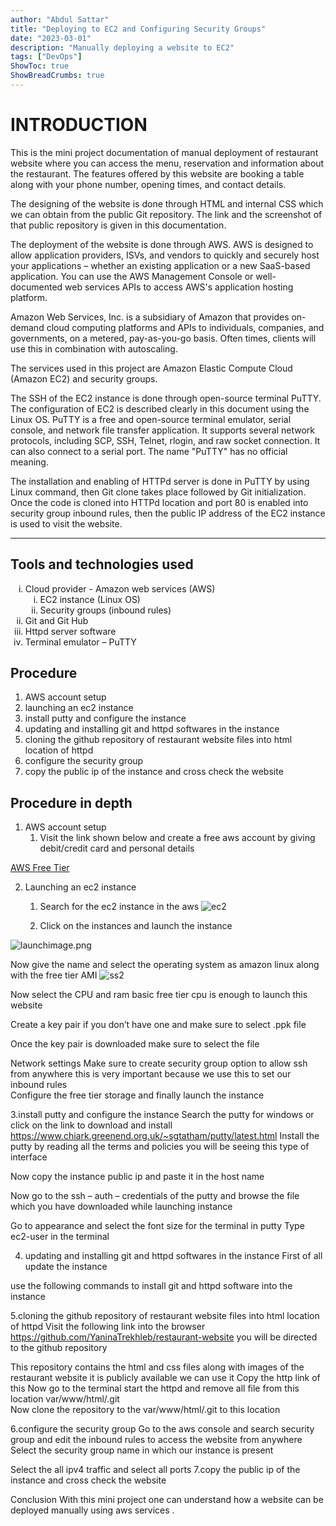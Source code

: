 ```yaml
---
author: "Abdul Sattar"
title: "Deploying to EC2 and Configuring Security Groups"
date: "2023-03-01"
description: "Manually deploying a website to EC2"
tags: ["DevOps"]
ShowToc: true
ShowBreadCrumbs: true
---
```


# INTRODUCTION

This is the mini project documentation of manual deployment of restaurant website where you can access the menu, reservation and information about the restaurant. The features offered by this website are booking a table along with your phone number, opening times, and contact details.

The designing of the website is done through HTML and internal CSS which we can obtain from the public Git repository. The link and the screenshot of that public repository is given in this documentation.

The deployment of the website is done through AWS. AWS is designed to allow application providers, ISVs, and vendors to quickly and securely host your applications – whether an existing application or a new SaaS-based application. You can use the AWS Management Console or well-documented web services APIs to access AWS's application hosting platform.

Amazon Web Services, Inc. is a subsidiary of Amazon that provides on-demand cloud computing platforms and APIs to individuals, companies, and governments, on a metered, pay-as-you-go basis. Often times, clients will use this in combination with autoscaling.

The services used in this project are Amazon Elastic Compute Cloud (Amazon EC2) and security groups.

The SSH of the EC2 instance is done through open-source terminal PuTTY. The configuration of EC2 is described clearly in this document using the Linux OS. PuTTY is a free and open-source terminal emulator, serial console, and network file transfer application. It supports several network protocols, including SCP, SSH, Telnet, rlogin, and raw socket connection. It can also connect to a serial port. The name "PuTTY" has no official meaning.

The installation and enabling of HTTPd server is done in PuTTY by using Linux command, then Git clone takes place followed by Git initialization. Once the code is cloned into HTTPd location and port 80 is enabled into security group inbound rules, then the public IP address of the EC2 instance is used to visit the website.

---

## Tools and technologies used 

<ol type="i">
  <li>Cloud provider - Amazon web services (AWS)
    <ol type="i">
      <li>EC2 instance (Linux OS)</li>
      <li>Security groups (inbound rules)</li>
    </ol>
  </li>
  <li>Git and Git Hub</li>
  <li>Httpd server software</li>
  <li>Terminal emulator – PuTTY</li>
</ol>

## Procedure 

1. AWS account setup 
2. launching an ec2 instance 
3. install putty and configure the instance 
4. updating and installing git and httpd softwares in the instance 
5. cloning the github repository of restaurant website files into html location  of httpd
6. configure the security group 
7. copy the public ip of the instance and cross check the website 

## Procedure in depth 

1. AWS account setup
    1. Visit the link shown below and create a free aws account by giving debit/credit  card and personal details 

[AWS Free Tier](https://aws.amazon.com/free/?trk=14a4002d-4936-4343-8211-b5a150ca592b&sc_channel=ps&s_kwcid=AL!4422!3!453325184782!e!!g!!aws&all-free-tier.sort-by=item.additionalFields.SortRank&all-free-tier.sort-order=asc&awsf.Free%20Tier%20Types=*all&awsf.Free%20Tier%20Categories=*all)



2. Launching an ec2 instance
    1. Search for the ec2 instance in the aws 
![ec2](../../images/ec2.png)

    2. Click on the instances and launch the instance 

![launchimage.png](../../images/launchimage.png)

Now give the name and select the operating system as amazon linux along with the free tier AMI 
![ss2](../../images/ss2.png)

Now select the CPU and ram basic free tier cpu is enough to launch this website 

Create a key pair if you don’t have one and make sure to select .ppk file 

Once the key pair is downloaded make sure to select the file 

Network settings 
Make sure to create security group option to allow ssh from anywhere this is very important because we use this to set our inbound rules  
Configure the free tier storage and finally launch the instance 

3.install putty and configure the instance 
Search the putty for windows or click on the link to download and install https://www.chiark.greenend.org.uk/~sgtatham/putty/latest.html
Install the putty by reading all the terms and policies you will be seeing this type of interface 
 
Now copy the instance public ip and paste it in the host name 
 

 
Now go to the ssh – auth – credentials of the putty and browse the file which you have downloaded while launching instance 
 

Go to appearance and select the font size for the terminal in putty 
Type ec2-user in the terminal 







4. updating  and installing git and httpd softwares in the instance 
First of all update the instance 
 
use the following commands to install git and httpd software into the instance 
 
 

5.cloning the github repository of restaurant website files into html location of httpd
Visit the following link into the browser 
https://github.com/YaninaTrekhleb/restaurant-website
you will be directed to the github repository 
 
This repository contains the html and css files along with images of the restaurant website it is publicly available we can use it 
Copy the http link of this 
Now go to the terminal start the httpd and remove all file from this location var/www/html/.git  
Now clone the repository to the var/www/html/.git to this location 
 

6.configure the security group
Go to the aws console and search security group and edit the inbound rules to access the website from anywhere
Select the security group name in which our instance is present
  
Select the all ipv4 traffic and select all ports
7.copy the public ip of the instance and cross check the website 

Conclusion 
With this mini project one can understand how a website can be deployed manually using aws services .  

